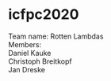 # icfpc2020
  
Team name: Rotten Lambdas  
Members:  
  Daniel Kauke  
  Christoph Breitkopf  
  Jan Dreske  
